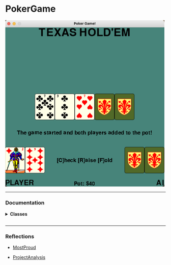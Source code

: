 # PokerGame

<img src="includes/images/pokerGameBase.png" alt="PokerGameBase" width="500"/> 

---


<!-- Documentation - Classes Section Start -->

### Documentation

<details>
    <summary>
      <!-- <span style="font-size:1.25em"> -->
        <strong>Classes</strong>
        <p></p>
    </summary>
    
<!-- -->

- [Card](includes/classes/Card/Card.md)

- [CardHandSprite](includes/classes/CardHandSprite/CardHandSprite.md)

- [CardSprite](includes/classes/CardSprite/CardSprite.md)

- [DeckSprite](includes/classes/DeckSprite/DeckSprite.md)

- [GameText](includes/classes/GameText/GameText.md)

- [HandScorer](includes/classes/HandScorer/HandScorer.md)

- [PokerGameBase](includes/classes/PokerGameBase/PokerGameBase.md)

- [PokerGameBaseConstants](includes/classes/PokerGameBaseConstants/PokerGameBaseConstants.md)

- [Pot](includes/classes/Pot/Pot.md)
    
</details>

---

<!-- Reflection Documents -->
### Reflections

- [MostProud](includes/reflections/MostProud.md)

- [ProjectAnalysis](includes/reflections/ProjectAnalysis.md)